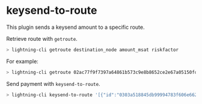 # keysend-to-route

This plugin sends a keysend amount to a specific route.

Retrieve route with `getroute`.
```bash
> lightning-cli getroute destination_node amount_msat riskfactor
```

For example:
```bash
> lightning-cli getroute 02ac77f9f7397a64861b573c9e8b8652ce2e67a05150fd166831e9fc167670dfd8 1000 10
```

Send payment with `keysend-to-route`.
```bash
> lightning-cli keysend-to-route '[{"id":"0303a518845db99994783f606e6629e705cfaf072e5ce9a4d8bf9e249de4fbd019","channel":"696348x863x0","direction":1,"msatoshi":2009,"amount_msat":"2009msat","delay":114,"style":"tlv"},{"id":"02bb24da3d0fb0793f4918c7599f973cc402f0912ec3fb530470f1fc08bdd6ecb5","channel":"574084x2137x1","direction":1,"msatoshi":2007,"amount_msat":"2007msat","delay":96,"style":"tlv"},{"id":"02aac548b877279c30f3abbb7301de93096e3b87144fc484dc3409bb0d6bd566b1","channel":"610471x2736x0","direction":1,"msatoshi":2005,"amount_msat":"2005msat","delay":56,"style":"tlv"},{"id":"02ac77f9f7397a64861b573c9e8b8652ce2e67a05150fd166831e9fc167670dfd8","channel":"700310x1616x1","direction":0,"msatoshi":1000,"amount_msat":"1000msat","delay":22,"style":"tlv"}]'
```